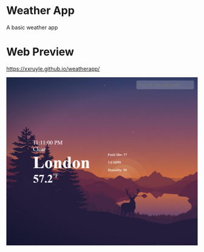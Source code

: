 # Weather App
A basic weather app

# Web Preview 
https://xxruyle.github.io/weatherapp/


![](images/preview.png)